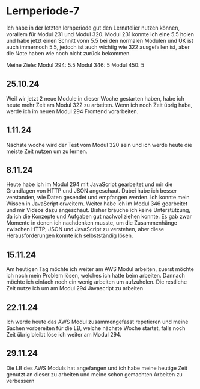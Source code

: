 # Lernperiode-7

Ich habe in der letzten lernperiode gut den Lernatelier nutzen können, vorallem für Modul 231 und Modul 320. Modul 231 konnte ich eine 5.5 holen und habe jetzt einen Schnitt vonn 5.5 bei den normalen Modulen und ÜK ist auch immernoch 5.5, jedoch ist auch wichtig wie 322 ausgefallen ist, aber die Note haben wie noch nicht zurück bekommen. 

Meine Ziele:
Modul 294: 5.5
Modul 346: 5
Modul 450: 5




## 25.10.24

Weil wir jetzt 2 neue Module in dieser Woche gestarten haben, habe ich heute mehr Zeit am Modul 322 zu arbeiten. Wenn ich noch Zeit übrig habe, werde ich im neuen Modul 294 Frontend vorarbeiten.

## 1.11.24

Nächste woche wird der Test vom Modul 320 sein und ich werde heute die meiste Zeit nutzen um zu lernen.

## 8.11.24

Heute habe ich im Modul 294 mit JavaScript gearbeitet und mir die Grundlagen von HTTP und JSON angeschaut. Dabei habe ich besser verstanden, wie Daten gesendet und empfangen werden. Ich konnte mein Wissen in JavaScript erweitern. Weiter habe ich im Modul 346 gearbeitet und mir Videos dazu angeschaut. Bisher brauche ich keine Unterstützung, da ich die Konzepte und Aufgaben gut nachvollziehen konnte. Es gab zwar Momente in denen ich nachdenken musste, um die Zusammenhänge zwischen HTTP, JSON und JavaScript zu verstehen, aber diese Herausforderungen konnte ich selbstständig lösen. 

## 15.11.24

Am heutigen Tag möchte ich weiter am AWS Modul arbeiten, zuerst möchte ich noch mein Problem lösen, welches ich hatte beim arbeiten. Dannach möchte ich einfach noch ein wenig arbeiten um aufzuholen. Die restliche Zeit nutze ich um am Modul 294 Javascript zu arbeiten

## 22.11.24

Ich werde heute das AWS Modul zusammengefasst repetieren und meine Sachen vorbereiten für die LB, welche nächste Woche startet, falls noch Zeit übrig bleibt löse ich weiter am Modul 294.

## 29.11.24

Die LB des AWS Moduls hat angefangen und ich habe meine heutige Zeit genutzt an dieser zu arbeiten und meine schon gemachten Arbeiten zu verbessern



